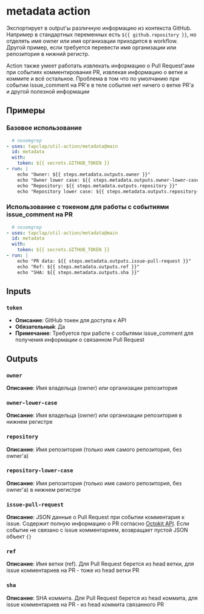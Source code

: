 # metadata action

Экспортирует в output'ы различную информацию из контекста GitHub. Например в стандартных переменных есть `${{ github.repository }}`, но отделять имя owner или имя организации приходится в workflow. Другой пример, если требуется перевести имя организации или репозитория в нижний регистр.

Action также умеет работать извлекать информацию о Pull Request'ами при событиях комментирования PR, извлекая информацию о ветке и коммите и всё остальное. Проблема в том что по умолчанию при событии issue_comment на PR'е в теле события нет ничего о ветке PR'а и другой полезной информации

## Примеры

### Базовое использование
```yaml
  # nosemgrep
- uses: tapclap/util-action/metadata@main
  id: metadata
  with:
    token: ${{ secrets.GITHUB_TOKEN }}
- run: |
    echo "Owner: ${{ steps.metadata.outputs.owner }}"
    echo "Owner lower case: ${{ steps.metadata.outputs.owner-lower-case }}"
    echo "Repository: ${{ steps.metadata.outputs.repository }}"
    echo "Repository lower case: ${{ steps.metadata.outputs.repository-lower-case }}"
```

### Использование с токеном для работы с событиями issue_comment на PR
```yaml
  # nosemgrep
- uses: tapclap/util-action/metadata@main
  id: metadata
  with:
    token: ${{ secrets.GITHUB_TOKEN }}
- run: |
    echo "PR data: ${{ steps.metadata.outputs.issue-pull-request }}"
    echo "Ref: ${{ steps.metadata.outputs.ref }}"
    echo "SHA: ${{ steps.metadata.outputs.sha }}"
```

## Inputs

### `token`
- **Описание**: GitHub токен для доступа к API
- **Обязательный**: Да
- **Примечание**: Требуется при работе с событями issue_сomment для получения информации о связанном Pull Request

## Outputs

### `owner`
**Описание**: Имя владельца (owner) или организации репозитория

### `owner-lower-case`
**Описание**: Имя владельца (owner) или организации репозитория в нижнем регистре

### `repository`
**Описание**: Имя репозитория (только имя самого репозитория, без owner'а)

### `repository-lower-case`
**Описание**: Имя репозитория (только имя самого репозитория, без owner'а) в нижнем регистре

### `issue-pull-request`
**Описание**: JSON данные о Pull Request при событии комментария к issue. Содержит полную информацию о PR согласно [Octokit API](https://octokit.github.io/rest.js/v22/#pulls-get). Если событие не связано с issue комментарием, возвращает пустой JSON объект `{}`

### `ref`
**Описание**: Имя ветки (ref). Для Pull Request берется из head ветки, для issue комментариев на PR - тоже из head ветки PR

### `sha`
**Описание**: SHA коммита. Для Pull Request берется из head коммита, для issue комментариев на PR - из head коммита связанного PR